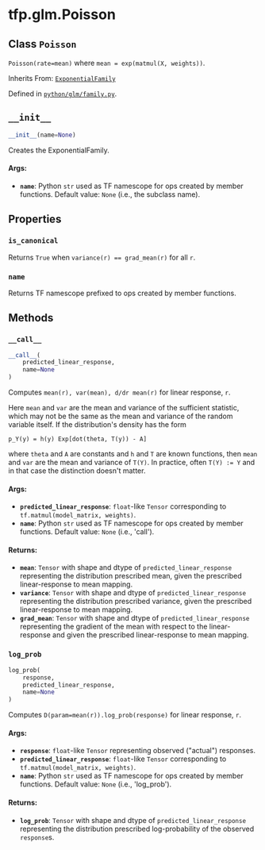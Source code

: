 <div itemscope itemtype="http://developers.google.com/ReferenceObject">
<meta itemprop="name" content="tfp.glm.Poisson" />
<meta itemprop="path" content="Stable" />
<meta itemprop="property" content="is_canonical"/>
<meta itemprop="property" content="name"/>
<meta itemprop="property" content="__call__"/>
<meta itemprop="property" content="__init__"/>
<meta itemprop="property" content="log_prob"/>
</div>

# tfp.glm.Poisson

## Class `Poisson`

`Poisson(rate=mean)` where `mean = exp(matmul(X, weights))`.

Inherits From: [`ExponentialFamily`](../../tfp/glm/ExponentialFamily.md)



Defined in [`python/glm/family.py`](https://github.com/tensorflow/probability/tree/master/tensorflow_probability/python/glm/family.py).

<!-- Placeholder for "Used in" -->


<h2 id="__init__"><code>__init__</code></h2>

``` python
__init__(name=None)
```

Creates the ExponentialFamily.


#### Args:


* <b>`name`</b>: Python `str` used as TF namescope for ops created by member
  functions. Default value: `None` (i.e., the subclass name).



## Properties

<h3 id="is_canonical"><code>is_canonical</code></h3>

Returns `True` when `variance(r) == grad_mean(r)` for all `r`.


<h3 id="name"><code>name</code></h3>

Returns TF namescope prefixed to ops created by member functions.




## Methods

<h3 id="__call__"><code>__call__</code></h3>

``` python
__call__(
    predicted_linear_response,
    name=None
)
```

Computes `mean(r), var(mean), d/dr mean(r)` for linear response, `r`.

Here `mean` and `var` are the mean and variance of the sufficient statistic,
which may not be the same as the mean and variance of the random variable
itself.  If the distribution's density has the form

```none
p_Y(y) = h(y) Exp[dot(theta, T(y)) - A]
```

where `theta` and `A` are constants and `h` and `T` are known functions,
then `mean` and `var` are the mean and variance of `T(Y)`.  In practice,
often `T(Y) := Y` and in that case the distinction doesn't matter.

#### Args:


* <b>`predicted_linear_response`</b>: `float`-like `Tensor` corresponding to
  `tf.matmul(model_matrix, weights)`.
* <b>`name`</b>: Python `str` used as TF namescope for ops created by member
  functions. Default value: `None` (i.e., 'call').


#### Returns:


* <b>`mean`</b>: `Tensor` with shape and dtype of `predicted_linear_response`
  representing the distribution prescribed mean, given the prescribed
  linear-response to mean mapping.
* <b>`variance`</b>: `Tensor` with shape and dtype of `predicted_linear_response`
  representing the distribution prescribed variance, given the prescribed
  linear-response to mean mapping.
* <b>`grad_mean`</b>: `Tensor` with shape and dtype of `predicted_linear_response`
  representing the gradient of the mean with respect to the
  linear-response and given the prescribed linear-response to mean
  mapping.

<h3 id="log_prob"><code>log_prob</code></h3>

``` python
log_prob(
    response,
    predicted_linear_response,
    name=None
)
```

Computes `D(param=mean(r)).log_prob(response)` for linear response, `r`.


#### Args:


* <b>`response`</b>: `float`-like `Tensor` representing observed ("actual")
  responses.
* <b>`predicted_linear_response`</b>: `float`-like `Tensor` corresponding to
  `tf.matmul(model_matrix, weights)`.
* <b>`name`</b>: Python `str` used as TF namescope for ops created by member
  functions. Default value: `None` (i.e., 'log_prob').


#### Returns:


* <b>`log_prob`</b>: `Tensor` with shape and dtype of `predicted_linear_response`
  representing the distribution prescribed log-probability of the observed
  `response`s.



